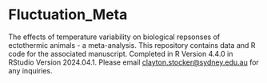 # Fluctuation_Meta
The effects of temperature variability on biological repsonses of ectothermic animals - a meta-analysis.
This repository contains data and R code for the associated manuscript. 
Completed in R Version 4.4.0 in RStudio Version 2024.04.1.
Please email clayton.stocker@sydney.edu.au for any inquiries.
